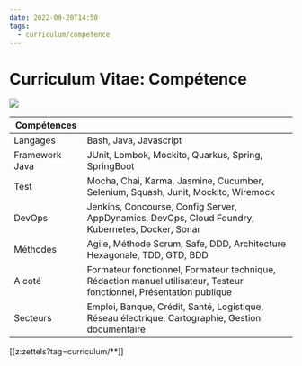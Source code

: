 ```yaml
---
date: 2022-09-20T14:50
tags:
  - curriculum/competence
---
```


# Curriculum Vitae: Compétence

<img src="https://images.pexels.com/photos/3760529/pexels-photo-3760529.jpeg?auto=compress&cs=tinysrgb&fit=crop&h=627&w=1200"/>


| Compétences    |                                                                                                                      |
|----------------|----------------------------------------------------------------------------------------------------------------------|
| Langages       | Bash, Java, Javascript                                                                                               |
| Framework Java | JUnit, Lombok, Mockito, Quarkus, Spring, SpringBoot                                                                  |
| Test           | Mocha, Chai, Karma, Jasmine, Cucumber, Selenium, Squash, Junit, Mockito, Wiremock                                    |
| DevOps         | Jenkins, Concourse, Config Server, AppDynamics, DevOps, Cloud Foundry, Kubernetes, Docker, Sonar                     |
| Méthodes       | Agile, Méthode Scrum, Safe, DDD, Architecture Hexagonale, TDD, GTD, BDD                                              |
| A coté         | Formateur fonctionnel, Formateur technique, Rédaction manuel utilisateur, Testeur fonctionnel, Présentation publique |
| Secteurs       | Emploi, Banque, Crédit, Santé, Logistique, Réseau électrique, Cartographie, Gestion documentaire                     |

[[z:zettels?tag=curriculum/**]]
